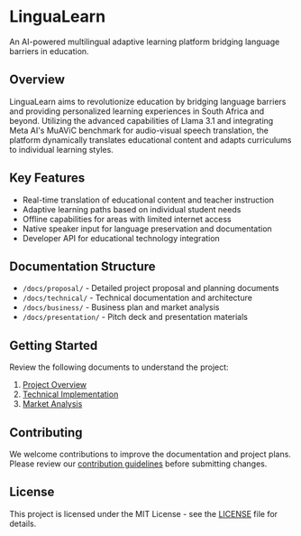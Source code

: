 # LinguaLearn

An AI-powered multilingual adaptive learning platform bridging language barriers in education.

## Overview

LinguaLearn aims to revolutionize education by bridging language barriers and providing personalized learning experiences in South Africa and beyond. Utilizing the advanced capabilities of Llama 3.1 and integrating Meta AI's MuAViC benchmark for audio-visual speech translation, the platform dynamically translates educational content and adapts curriculums to individual learning styles.

## Key Features

- Real-time translation of educational content and teacher instruction
- Adaptive learning paths based on individual student needs
- Offline capabilities for areas with limited internet access
- Native speaker input for language preservation and documentation
- Developer API for educational technology integration

## Documentation Structure

- `/docs/proposal/` - Detailed project proposal and planning documents
- `/docs/technical/` - Technical documentation and architecture
- `/docs/business/` - Business plan and market analysis
- `/docs/presentation/` - Pitch deck and presentation materials

## Getting Started

Review the following documents to understand the project:

1. [Project Overview](docs/proposal/overview.md)
2. [Technical Implementation](docs/technical/implementation.md)
3. [Market Analysis](docs/business/market-analysis.md)

## Contributing

We welcome contributions to improve the documentation and project plans. Please review our [contribution guidelines](CONTRIBUTING.md) before submitting changes.

## License

This project is licensed under the MIT License - see the [LICENSE](LICENSE) file for details.